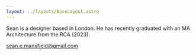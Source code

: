 ```yaml
---
layout: ../layouts/BaseLayout.astro
---
```

Sean is a designer based in London. He has recently graduated with an MA Architecture from the RCA (2023). 

sean.e.mansfield@gmail.com